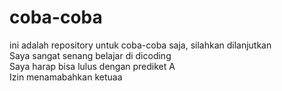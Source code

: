 # coba-coba
ini adalah repository untuk coba-coba saja, silahkan dilanjutkan  
Saya sangat senang belajar di dicoding  
Saya harap bisa lulus dengan prediket A  
Izin menamabahkan ketuaa

